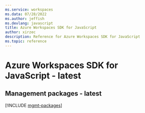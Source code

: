 ```yaml
---
ms.service: workspaces
ms.data: 07/28/2022
ms.author: jeffish
ms.devlang: javascript
title: Azure Workspaces SDK for JavaScript
author: xirzec
description: Reference for Azure Workspaces SDK for JavaScript
ms.topic: reference
---
```

# Azure Workspaces SDK for JavaScript - latest

## Management packages - latest
[!INCLUDE [mgmt-packages](workspaces-mgmt-index.md)]
